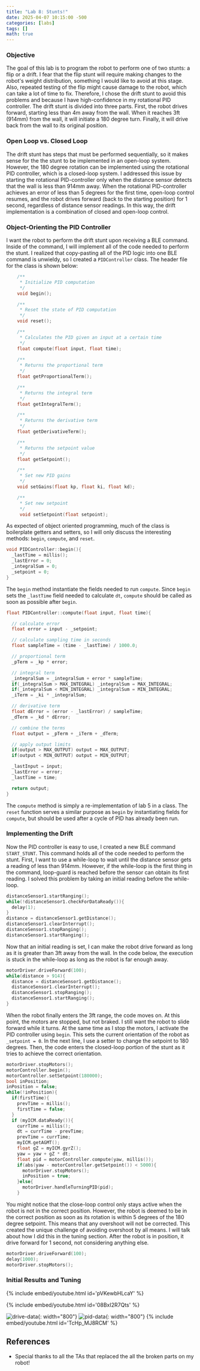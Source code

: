 ```yaml
---
title: "Lab 8: Stunts!"
date: 2025-04-07 10:15:00 -500
categories: [labs]
tags: []
math: true
---
```


### Objective
The goal of this lab is to program the robot to perform one of two stunts: a flip or a drift. I fear that the flip stunt will require making changes to the robot's weight distribution, something I would like to avoid at this stage. Also, repeated testing of the flip might cause damage to the robot, which can take a lot of time to fix. Therefore, I chose the drift stunt to avoid this problems and because I have high-confidence in my rotational PID controller. The drift stunt is divided into three parts. First, the robot drives forward, starting less than 4m away from the wall. When it reaches 3ft (914mm) from the wall, it will initiate a 180 degree turn. Finally, it will drive back from the wall to its original position. 

### Open Loop vs. Closed Loop
The drift stunt has steps that must be performed sequentially, so it makes sense for the the stunt to be implemented in an open-loop system. However, the 180 degree rotation can be implemented using the rotational PID controller, which is a closed-loop system. I addressed this issue by starting the rotational PID-controller only when the distance sensor detects that the wall is less than 914mm away. When the rotational PID-controller achieves an error of less than 5 degrees for the first time, open-loop control resumes, and the robot drives forward (back to the starting position) for 1 second, regardless of distance sensor readings. In this way, the drift implementation is a combination of closed and open-loop control.


### Object-Orienting the PID Controller
I want the robot to perform the drift stunt upon receiving a BLE command. Inside of the command, I will implement all of the code needed to perform the stunt. I realized that copy-pasting all of the PID logic into one BLE command is unwieldy, so I created a `PIDController` class. The header file for the class is shown below:

```cpp
    /**
     * Initialize PID computation
     */
    void begin();

    /**
     * Reset the state of PID computation
     */
    void reset();

    /**
     * Calculates the PID given an input at a certain time
     */
    float compute(float input, float time);
    
    /**
     * Returns the proportional term
     */
    float getProportionalTerm();

    /**
     * Returns the integral term
     */
    float getIntegralTerm();

    /**
     * Returns the derivative term
     */
    float getDerivativeTerm();

    /**
     * Returns the setpoint value
     */
    float getSetpoint();

    /**
     * Set new PID gains
     */
    void setGains(float kp, float ki, float kd);

    /**
     * Set new setpoint
     */
     void setSetpoint(float setpoint);
```

As expected of object oriented programming, much of the class is boilerplate getters and setters, so I will only discuss the interesting methods: `begin`, `compute`, and `reset`. 

```cpp
void PIDController::begin(){
  _lastTime = millis();
  _lastError = 0;
  _integralSum = 0;
  _setpoint = 0;
}
```

The `begin` method instantiate the fields needed to run `compute`. Since `begin` sets the `_lastTime` field needed to calculate `dt`, `compute` should be called as soon as possible after `begin`.

```cpp
float PIDController::compute(float input, float time){

  // calculate error
  float error = input - _setpoint;

  // calculate sampling time in seconds
  float sampleTime = (time - _lastTime) / 1000.0;

  // proportional term
  _pTerm = _kp * error;

  // integral term
  _integralSum = _integralSum + error * sampleTime;
  if(_integralSum > MAX_INTEGRAL) _integralSum = MAX_INTEGRAL;
  if(_integralSum < MIN_INTEGRAL) _integralSum = MIN_INTEGRAL;
  _iTerm = _ki * _integralSum;

  // derivative term
  float dError = (error - _lastError) / sampleTime;
  _dTerm = _kd * dError;

  // combine the terms
  float output = _pTerm + _iTerm + _dTerm;

  // apply output limits
  if(output > MAX_OUTPUT) output = MAX_OUTPUT;
  if(output < MIN_OUTPUT) output = MIN_OUTPUT;

  _lastInput = input;
  _lastError = error;
  _lastTime = time;

  return output;
}
```

The `compute` method is simply a re-implementation of lab 5 in a class. The `reset` function serves a similar purpose as `begin` by instantiating fields for `compute`, but should be used after a cycle of PID has already been run.

### Implementing the Drift
Now the PID controller is easy to use, I created a new BLE command `START_STUNT`. This command holds all of the code needed to perform the stunt. First, I want to use a while-loop to wait until the distance sensor gets a reading of less than 914mm. However, if the while-loop is the first thing in the command, loop-guard is reached before the sensor can obtain its first reading. I solved this problem by taking an initial reading before the while-loop.

```cpp
distanceSensor1.startRanging();
while(!distanceSensor1.checkForDataReady()){
  delay(1);
}
distance = distanceSensor1.getDistance();
distanceSensor1.clearInterrupt();
distanceSensor1.stopRanging();
distanceSensor1.startRanging();
```

Now that an initial reading is set, I can make the robot drive forward as long as it is greater than 3ft away from the wall. In the code below, the execution is stuck in the while-loop as long as the robot is far enough away.

```cpp
motorDriver.driveForward(100);
while(distance > 914){
  distance = distanceSensor1.getDistance();
  distanceSensor1.clearInterrupt();
  distanceSensor1.stopRanging();
  distanceSensor1.startRanging();
}
```

When the robot finally enters the 3ft range, the code moves on. At this point, the motors are stopped, but not braked. I still want the robot to slide forward while it turns. At the same time as I stop the motors, I activate the PID controller using `begin`. This sets the current orientation of the robot as `_setpoint = 0`. In the next line, I use a setter to change the setpoint to 180 degrees. Then, the code enters the closed-loop portion of the stunt as it tries to achieve the correct orientation.

```cpp
motorDriver.stopMotors();
motorController.begin();
motorController.setSetpoint(180000);
bool inPosition;
inPosition = false;
while(!inPosition){
  if(firstTime){
    prevTime = millis();
    firstTime = false;
  }
  if (myICM.dataReady()){
    currTime = millis();
    dt = currTime - prevTime;
    prevTime = currTime;
    myICM.getAGMT(); 
    float gZ = myICM.gyrZ();
    yaw = yaw + gZ * dt;
    float pid = motorController.compute(yaw, millis());
    if(abs(yaw - motorController.getSetpoint()) < 5000){
      motorDriver.stopMotors();
      inPosition = true;
    }else{
      motorDriver.handleTurningPID(pid);
    }
```
 
You might notice that the close-loop control only stays active when the robot is not in the correct position. However, the robot is deemed to be in the correct position as soon as its rotation is within 5 degrees of the 180 degree setpoint. This means that any overshoot will not be corrected. This created the unique challenge of avoiding overshoot by all means. I will talk about how I did this in the tuning section. After the robot is in position, it drive forward for 1 second, not considering anything else.

```cpp
motorDriver.driveForward(100);
delay(1000);
motorDriver.stopMotors();
```

### Initial Results and Tuning
{% include embed/youtube.html id='pVKewbHLcaY' %}

{% include embed/youtube.html id='08BxI2R7Qts' %}

![drive-data](/assets/img/lab8/drive_data.jpeg){: width="800"}
![pid-data](/assets/img/lab8/pid_data.jpeg){: width="800"}
{% include embed/youtube.html id='TcHp_MJ8RCM' %}

## References
- Special thanks to all the TAs that replaced the all the broken parts on my robot!
